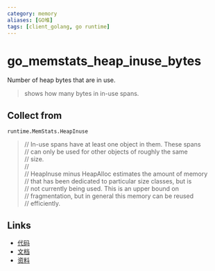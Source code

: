 ```yaml
---
category: memory
aliases: [GO堆]
tags: [client_golang, go runtime]
---
```

# go_memstats_heap_inuse_bytes

Number of heap bytes that are in use.

> shows how many bytes in in-use spans.

## Collect from

`runtime.MemStats.HeapInuse`

> // In-use spans have at least one object in them. These spans  
> // can only be used for other objects of roughly the same  
> // size.  
> //  
> // HeapInuse minus HeapAlloc estimates the amount of memory  
> // that has been dedicated to particular size classes, but is  
> // not currently being used. This is an upper bound on  
> // fragmentation, but in general this memory can be reused  
> // efficiently.  

## Links

- [代码](https://github.com/prometheus/client_golang/blob/master/prometheus/go_collector.go#L166)
- [文档](https://golang.org/pkg/runtime/#MemStats)
- [资料](https://povilasv.me/prometheus-go-metrics/#)
